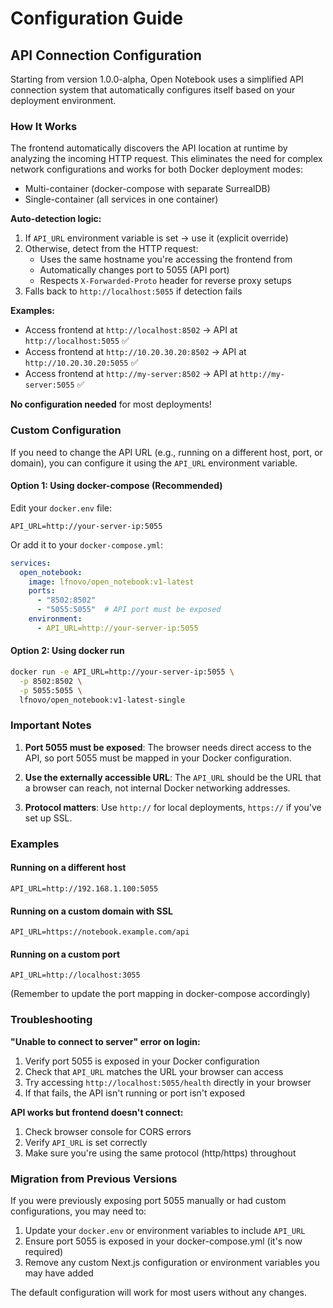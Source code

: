# Configuration Guide

## API Connection Configuration

Starting from version 1.0.0-alpha, Open Notebook uses a simplified API connection system that automatically configures itself based on your deployment environment.

### How It Works

The frontend automatically discovers the API location at runtime by analyzing the incoming HTTP request. This eliminates the need for complex network configurations and works for both Docker deployment modes:
- Multi-container (docker-compose with separate SurrealDB)
- Single-container (all services in one container)

**Auto-detection logic:**
1. If `API_URL` environment variable is set → use it (explicit override)
2. Otherwise, detect from the HTTP request:
   - Uses the same hostname you're accessing the frontend from
   - Automatically changes port to 5055 (API port)
   - Respects `X-Forwarded-Proto` header for reverse proxy setups
3. Falls back to `http://localhost:5055` if detection fails

**Examples:**
- Access frontend at `http://localhost:8502` → API at `http://localhost:5055` ✅
- Access frontend at `http://10.20.30.20:8502` → API at `http://10.20.30.20:5055` ✅
- Access frontend at `http://my-server:8502` → API at `http://my-server:5055` ✅

**No configuration needed** for most deployments!

### Custom Configuration

If you need to change the API URL (e.g., running on a different host, port, or domain), you can configure it using the `API_URL` environment variable.

#### Option 1: Using docker-compose (Recommended)

Edit your `docker.env` file:

```env
API_URL=http://your-server-ip:5055
```

Or add it to your `docker-compose.yml`:

```yaml
services:
  open_notebook:
    image: lfnovo/open_notebook:v1-latest
    ports:
      - "8502:8502"
      - "5055:5055"  # API port must be exposed
    environment:
      - API_URL=http://your-server-ip:5055
```

#### Option 2: Using docker run

```bash
docker run -e API_URL=http://your-server-ip:5055 \
  -p 8502:8502 \
  -p 5055:5055 \
  lfnovo/open_notebook:v1-latest-single
```

### Important Notes

1. **Port 5055 must be exposed**: The browser needs direct access to the API, so port 5055 must be mapped in your Docker configuration.

2. **Use the externally accessible URL**: The `API_URL` should be the URL that a browser can reach, not internal Docker networking addresses.

3. **Protocol matters**: Use `http://` for local deployments, `https://` if you've set up SSL.

### Examples

#### Running on a different host
```env
API_URL=http://192.168.1.100:5055
```

#### Running on a custom domain with SSL
```env
API_URL=https://notebook.example.com/api
```

#### Running on a custom port
```env
API_URL=http://localhost:3055
```
(Remember to update the port mapping in docker-compose accordingly)

### Troubleshooting

**"Unable to connect to server" error on login:**
1. Verify port 5055 is exposed in your Docker configuration
2. Check that `API_URL` matches the URL your browser can access
3. Try accessing `http://localhost:5055/health` directly in your browser
4. If that fails, the API isn't running or port isn't exposed

**API works but frontend doesn't connect:**
1. Check browser console for CORS errors
2. Verify `API_URL` is set correctly
3. Make sure you're using the same protocol (http/https) throughout

### Migration from Previous Versions

If you were previously exposing port 5055 manually or had custom configurations, you may need to:
1. Update your `docker.env` or environment variables to include `API_URL`
2. Ensure port 5055 is exposed in your docker-compose.yml (it's now required)
3. Remove any custom Next.js configuration or environment variables you may have added

The default configuration will work for most users without any changes.
